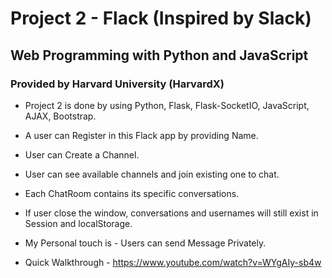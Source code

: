# Project 2 - Flack (Inspired by Slack)

## Web Programming with Python and JavaScript
### Provided by Harvard University (HarvardX)

* Project 2 is done by using Python, Flask, Flask-SocketIO, JavaScript, AJAX, Bootstrap.

* A user can Register in this Flack app by providing Name.

* User can Create a Channel.

* User can see available channels and join existing one to chat.

* Each ChatRoom contains its specific conversations.

* If user close the window, conversations and usernames will still exist in Session and localStorage.

* My Personal touch is - Users can send Message Privately.

* Quick Walkthrough - https://www.youtube.com/watch?v=WYgAIy-sb4w
